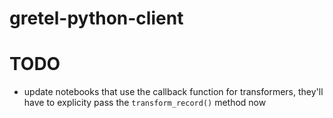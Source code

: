 # gretel-python-client

# TODO

- update notebooks that use the callback function for transformers, they'll have to explicity pass the `transform_record()` method now